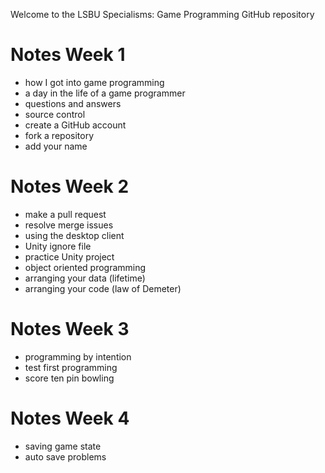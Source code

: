 Welcome to the LSBU Specialisms: Game Programming GitHub repository

# Notes Week 1
* how I got into game programming
* a day in the life of a game programmer
* questions and answers
* source control
* create a GitHub account
* fork a repository
* add your name

# Notes Week 2
* make a pull request
* resolve merge issues
* using the desktop client
* Unity ignore file
* practice Unity project
* object oriented programming
* arranging your data (lifetime)
* arranging your code (law of Demeter)

# Notes Week 3
* programming by intention
* test first programming
* score ten pin bowling

# Notes Week 4
* saving game state
* auto save problems
